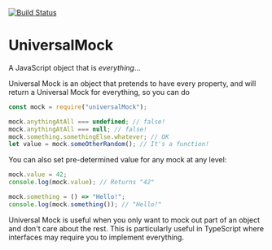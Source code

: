 [![Build Status](https://travis-ci.org/MeltingMosaic/UniversalMock.svg?branch=master)](https://travis-ci.org/MeltingMosaic/UniversalMock)

# UniversalMock
A JavaScript object that is _everything_...

Universal Mock is an object that pretends to have every property, and will return a Universal Mock for everything, so you can do

```javascript
const mock = require("universalMock");

mock.anythingAtAll === undefined; // false!
mock.anythingAtAll === null; // false!
mock.something.somethingElse.whatever; // OK
let value = mock.someOtherRandom(); // It's a function!
```

You can also set pre-determined value for any mock at any level:
```javascript
mock.value = 42;
console.log(mock.value); // Returns "42"

mock.something = () => "Hello!";
console.log(mock.something()); // "Hello!"
```

Universal Mock is useful when you only want to mock out part of an object and don't care about the rest. This is particularly useful in TypeScript where interfaces may require
you to implement everything.
